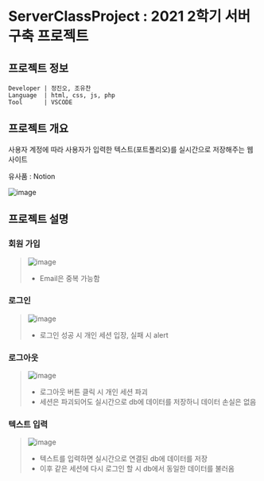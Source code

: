 # ServerClassProject : 2021 2학기 서버 구축 프로젝트

## 프로젝트 정보 ##
```
Developer | 정진오, 조유찬
Language  | html, css, js, php
Tool      | VSCODE
```

## 프로젝트 개요 ##

사용자 계정에 따라 사용자가 입력한 텍스트(포트폴리오)를 실시간으로 저장해주는 웹사이트

유사품 : Notion

![image](https://user-images.githubusercontent.com/66864237/152684953-b9f33e29-7f51-4838-96f1-4d598aead047.png)


## 프로젝트 설명 ##

### 회원 가입 ###
> ![image](https://user-images.githubusercontent.com/66864237/152684986-d89cd401-86fc-4c53-bb5c-dbedeb1e9814.png)
> 
> * Email은 중복 가능함

### 로그인 ###
> ![image](https://user-images.githubusercontent.com/66864237/152685046-449145aa-8945-4002-96f3-dfedb744f0c2.png)
> 
> * 로그인 성공 시 개인 세션 입장, 실패 시 alert

### 로그아웃 ###
> ![image](https://user-images.githubusercontent.com/66864237/152685089-19ff374e-6e81-4b2b-ad77-1ab83b300c47.png)
>
> * 로그아웃 버튼 클릭 시 개인 세션 파괴
> * 세션은 파괴되어도 실시간으로 db에 데이터를 저장하니 데이터 손실은 없음

### 텍스트 입력 ###
> ![image](https://user-images.githubusercontent.com/66864237/152685135-995f0076-3fa2-4d9b-957b-725169f14fe6.png)
>
> * 텍스트를 입력하면 실시간으로 연결된 db에 데이터를 저장
> * 이후 같은 세션에 다시 로그인 할 시 db에서 동일한 데이터를 불러옴
